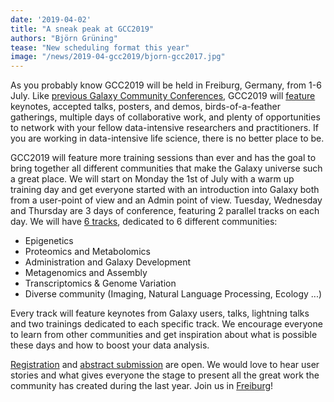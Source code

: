 ```yaml
---
date: '2019-04-02'
title: "A sneak peak at GCC2019"
authors: "Björn Grüning"
tease: "New scheduling format this year"
image: "/news/2019-04-gcc2019/bjorn-gcc2017.jpg"
---
```


As you probably know GCC2019 will be held in Freiburg, Germany, from 1-6 July. Like [previous Galaxy Community Conferences](https://galaxyproject.org/gcc/), GCC2019 will [feature](https://gcc2019.sched.com) keynotes, accepted talks, posters, and demos, birds-of-a-feather gatherings, multiple days of collaborative work, and plenty of opportunities to network with your fellow data-intensive researchers and practitioners. If you are working in data-intensive life science, there is no better place to be.

GCC2019 will feature more training sessions than ever and has the goal to bring together all different communities that make the Galaxy universe such a great place. We will start on Monday the 1st of July with a warm up training day and get everyone started with an introduction into Galaxy both from a user-point of view and an Admin point of view.
Tuesday, Wednesday and Thursday are 3 days of conference, featuring 2 parallel tracks on each day. We will have [6 tracks](https://gcc2019.sched.com), dedicated to 6 different communities:

* Epigenetics
* Proteomics and Metabolomics
* Administration and Galaxy Development
* Metagenomics and Assembly
* Transcriptomics & Genome Variation
* Diverse community (Imaging, Natural Language Processing, Ecology ...)

Every track will feature keynotes from Galaxy users, talks, lightning talks and two trainings dedicated to each specific track. We encourage everyone to learn from other communities and get inspiration about what is possible these days and how to boost your data analysis.

[Registration](https://galaxyproject.org/events/gcc2019/registration/) and [abstract submission](https://galaxyproject.org/events/gcc2019/abstracts/) are open. We would love to hear user stories and what gives everyone the stage to present all the great work the community has created during the last year. Join us in [Freiburg](https://galaxyproject.org/events/gcc2019/#location)!
